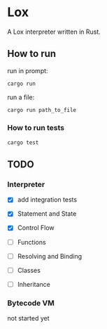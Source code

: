 # Lox

A Lox interpreter written in Rust.

## How to run

run in prompt:

```bash
cargo run
```

run a file:

```bash
cargo run path_to_file
```

### How to run tests

```bash
cargo test
```

## TODO

### Interpreter

- [x] add integration tests

- [x] Statement and State

- [x] Control Flow

- [ ] Functions

- [ ] Resolving and Binding

- [ ] Classes

- [ ] Inheritance

### Bytecode VM

not started yet
